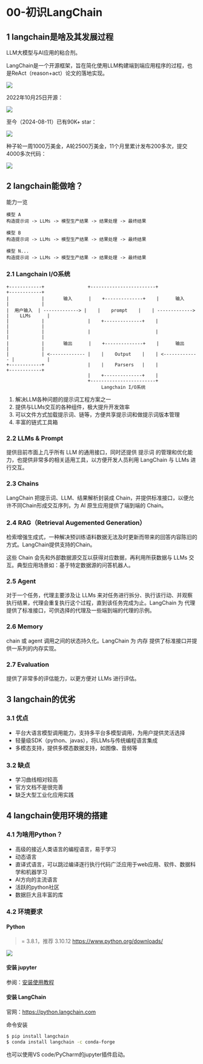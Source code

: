 # 00-初识LangChain



## 1 langchain是啥及其发展过程

LLM大模型与AI应用的粘合剂。

LangChain是一个开源框架，旨在简化使用LLM构建端到端应用程序的过程，也是ReAct（reason+act）论文的落地实现。

![](https://my-img.javaedge.com.cn/javaedge-blog/2024/05/7bd28b1fe46a63a3117ae07d0ffb8732.png)

2022年10月25日开源：

![](https://my-img.javaedge.com.cn/javaedge-blog/2024/08/30841cf393dbdd44c364bea125183d50.png)

至今（2024-08-11）已有90K+ star：

![](https://my-img.javaedge.com.cn/javaedge-blog/2024/08/54f3ef7328b82e605c692f1ccb17a1d9.png)

种子轮一周1000万美金，A轮2500万美金，11个月里累计发布200多次，提交4000多次代码：

![](https://my-img.javaedge.com.cn/javaedge-blog/2024/05/03f30403c65751c0be2455f7ab53b833.png)

## 2 langchain能做啥？

能力一览

```
模型 A
构造提示词 -> LLMs -> 模型生产结果 -> 结果处理 -> 最终结果

模型 B
构造提示词 -> LLMs -> 模型生产结果 -> 结果处理 -> 最终结果

模型 N...
构造提示词 -> LLMs -> 模型生产结果 -> 结果处理 -> 最终结果
```

### 2.1 Langchain I/O系统



```
+------------+                +------------------------+                +------------+
|            |       输入      |    +--------------+    |      输入       |            |
|  用户输入  | -------------> |    |    prompt    |    | -------------> |    LLMs      |
|            |                |    +--------------+    |                |            |
|            |                |                        |                |            |
|            |       输出      |    +--------------+    |      输出       |            |
|            | <------------- |    |    Output    |    | <------------- |            |
+------------+                |    |    Parsers   |    |                +------------+
                              |    +--------------+    |
                              +------------------------+
                                   Langchain I/O系统
```

1. 解决LLM各种问题的提示词工程方案之一
2. 提供与LLMs交互的各种组件，极大提升开发效率
3. 可以文件方式加载提示词、链等，方便共享提示词和做提示词版本管理
4. 丰富的链式工具箱

### 2.2 LLMs & Prompt

提供目前市面上几乎所有 LLM 的通用接口，同时还提供 提示词 的管理和优化能力，也提供非常多的相关适用工具，以方便开发人员利用 LangChain 与 LLMs 进行交互。

### 2.3 Chains

LangChain 把提示词、LLM、结果解析封装成 Chain，并提供标准接口，以便允许不同Chain形成交互序列，为 AI 原生应用提供了端到端的 Chain。

### 2.4 RAG（Retrieval Augemented Generation）

检索增强生成式，一种解决预训练语料数据无法及时更新而带来的回答内容陈旧的方式。LangChain提供支持的Chain。

这些 Chain 会先和外部数据源交互以获得对应数据，再利用所获数据与 LLMs 交互。典型应用场景如：基于特定数据源的问答机器人。

### 2.5 Agent

对于一个任务，代理主要涉及让 LLMs 来对任务进行拆分、执行该行动、并观察执行结果，代理会重复执行这个过程，直到该任务完成为止。LangChain 为 代理 提供了标准接口，可供选择的代理及一些端到端的代理的示例。

### 2.6 Memory

chain 或 agent 调用之间的状态持久化。LangChain 为 内存 提供了标准接口并提供一系列的内存实现。

### 2.7 Evaluation

提供了非常多的评估能力，以更方便对 LLMs 进行评估。

## 3 langchain的优劣

### 3.1 优点

- 平台大语言模型调用能力，支持多平台多模型调用，为用户提供灵活选择
- 轻量级SDK（python、javas），将LLMs与传统编程语言集成
- 多模态支持，提供多模态数据支持，如图像、音频等

### 3.2 缺点

- 学习曲线相对较高
- 官方文档不是很完善
- 缺乏大型工业化应用实践

## 4 langchain使用环境的搭建

### 4.1 为啥用Python？

- 高级的接近人类语言的编程语言，易于学习
- 动态语言
- 直译式语言，可以跳过编译逐行执行代码广泛应用于web应用、软件、数据科学和机器学习
- AI方向的主流语言
- 活跃的python社区
- 数据巨大且丰富的库

### 4.2 环境要求

#### Python

>= 3.8.1，推荐 3.10.12
>https://www.python.org/downloads/

![](https://my-img.javaedge.com.cn/javaedge-blog/2024/05/821925b48c4f94730a8fad4048ffa09a.png)

#### 安装 jupyter

参阅：[安装使用教程](http://www.javaedge.cn/md/AI/05-%E5%BC%80%E5%8F%91%E7%8E%AF%E5%A2%83%E5%AE%89%E8%A3%85.html)

#### 安装 LangChain

官网：https://python.langchain.com

命令安装

```bash
$ pip install langchain
$ conda install langchain -c conda-forge
```

也可以使用VS code/PyCharm的jupyter插件启动。